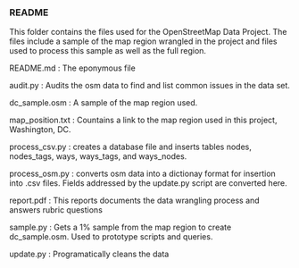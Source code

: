 
### README

This folder contains the files used for the OpenStreetMap Data Project.  The files include a sample of the map region wrangled in the project and files used to process this sample as well as the full region.

README.md : The eponymous file  

audit.py : Audits the osm data to find and list common issues in the data set.

dc_sample.osm : A sample of the map region used.

map_position.txt : Countains a link to the map region used in this project, Washington, DC.

process_csv.py : creates a database file and inserts tables nodes, nodes_tags, ways, ways_tags, and ways_nodes.

process_osm.py : converts osm data into a dictionay format for insertion into .csv files.  Fields addressed by the update.py script are converted here.

report.pdf : This reports documents the data wrangling process and answers rubric questions

sample.py : Gets a 1% sample from the map region to create dc_sample.osm.  Used to prototype scripts and queries.

update.py : Programatically cleans the data
